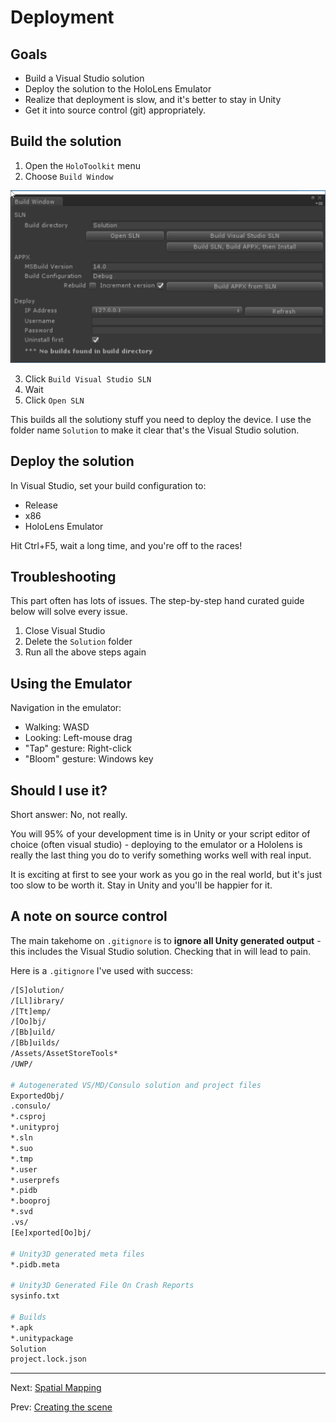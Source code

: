 # Deployment

## Goals

* Build a Visual Studio solution
* Deploy the solution to the HoloLens Emulator
* Realize that deployment is slow, and it's better to stay in Unity
* Get it into source control (git) appropriately.

## Build the solution

1. Open the `HoloToolkit` menu
2. Choose `Build Window`

![Build Window](img/window-build.png)

3. Click `Build Visual Studio SLN`
4. Wait
5. Click `Open SLN`

This builds all the solutiony stuff you need to deploy the device. I use the folder name `Solution` to make it clear that's the Visual Studio solution.

## Deploy the solution

In Visual Studio, set your build configuration to:

* Release
* x86
* HoloLens Emulator

Hit Ctrl+F5, wait a long time, and you're off to the races!

## Troubleshooting

This part often has lots of issues.  The step-by-step hand curated guide below will solve every issue.

1. Close Visual Studio
2. Delete the `Solution` folder
3. Run all the above steps again

## Using the Emulator

Navigation in the emulator:

* Walking: WASD
* Looking: Left-mouse drag
* "Tap" gesture: Right-click
* "Bloom" gesture: Windows key

## Should I use it?

Short answer: No, not really.

You will 95% of your development time is in Unity or your script editor of choice (often visual studio) - deploying to the emulator or a Hololens is really the last thing you do to verify something works well with real input.

It is exciting at first to see your work as you go in the real world, but it's just too slow to be worth it.  Stay in Unity and you'll be happier for it.

## A note on source control

The main takehome on `.gitignore` is to **ignore all Unity generated output** - this includes the Visual Studio solution.  Checking that in will lead to pain.

Here is a `.gitignore` I've used with success:

```sh
/[S]olution/
/[Ll]ibrary/
/[Tt]emp/
/[Oo]bj/
/[Bb]uild/
/[Bb]uilds/
/Assets/AssetStoreTools*
/UWP/

# Autogenerated VS/MD/Consulo solution and project files
ExportedObj/
.consulo/
*.csproj
*.unityproj
*.sln
*.suo
*.tmp
*.user
*.userprefs
*.pidb
*.booproj
*.svd
.vs/
[Ee]xported[Oo]bj/

# Unity3D generated meta files
*.pidb.meta

# Unity3D Generated File On Crash Reports
sysinfo.txt

# Builds
*.apk
*.unitypackage
Solution
project.lock.json
```

---
Next: [Spatial Mapping](../spatial-mapping/index.md)

Prev: [Creating the scene](1-create-the-scene.md)